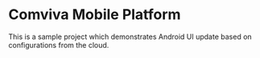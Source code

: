 # Comviva Mobile Platform


This is a sample project which demonstrates Android UI update based on configurations from the cloud.